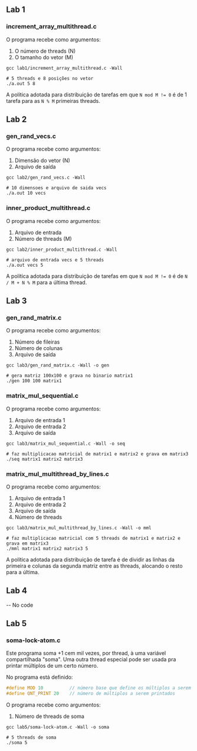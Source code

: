 ## Lab 1

### increment_array_multithread.c

O programa recebe como argumentos:
1. O número de threads (N)
2. O tamanho do vetor  (M)

```shell
gcc lab1/increment_array_multithread.c -Wall

# 5 threads e 8 posições no vetor
./a.out 5 8
```

A política adotada para distribuição de tarefas em que `N mod M != 0` é de 1 tarefa para as `N % M` primeiras threads.

## Lab 2

### gen_rand_vecs.c

O programa recebe como argumentos:
1. Dimensão do vetor (N)
2. Arquivo de saída

```shell
gcc lab2/gen_rand_vecs.c -Wall

# 10 dimensoes e arquivo de saida vecs
./a.out 10 vecs
```

### inner_product_multithread.c

O programa recebe como argumentos:
1. Arquivo de entrada
2. Número de threads (M)

```shell
gcc lab2/inner_product_multithread.c -Wall

# arquivo de entrada vecs e 5 threads
./a.out vecs 5
```

A política adotada para distribuição de tarefas em que `N mod M != 0` é de `N / M + N % M` para a última thread.

## Lab 3

### gen_rand_matrix.c

O programa recebe como argumentos:
1. Número de fileiras
2. Número de colunas 
3. Arquivo de saída

```shell
gcc lab3/gen_rand_matrix.c -Wall -o gen

# gera matriz 100x100 e grava no binario matrix1
./gen 100 100 matrix1
```

### matrix_mul_sequential.c

O programa recebe como argumentos:
1. Arquivo de entrada 1
2. Arquivo de entrada 2
3. Arquivo de saída

```shell
gcc lab3/matrix_mul_sequential.c -Wall -o seq

# faz multiplicacao matricial de matrix1 e matrix2 e grava em matrix3
./seq matrix1 matrix2 matrix3
```

### matrix_mul_multithread_by_lines.c

O programa recebe como argumentos:
1. Arquivo de entrada 1
2. Arquivo de entrada 2
3. Arquivo de saída
4. Número de threads

```shell
gcc lab3/matrix_mul_multithread_by_lines.c -Wall -o mml

# faz multiplicacao matricial com 5 threads de matrix1 e matrix2 e grava em matrix3
./mml matrix1 matrix2 matrix3 5
```

A política adotada para distribuição de tarefa é de dividir as linhas da primeira e colunas da segunda matriz entre as threads, alocando o resto para a última.

## Lab 4

-- No code

## Lab 5 

### soma-lock-atom.c

Este programa soma +1 cem mil vezes, por thread, à uma variável compartilhada "soma". Uma outra thread especial pode ser usada pra printar múltiplos de um certo número.

No programa está definido:

```c
#define MOD 10          // número base que define os múltiplos a serem printados
#define QNT_PRINT 20    // número de múltiplos a serem printados 
```

O programa recebe como argumentos:
1. Número de threads de soma

```shell
gcc lab5/soma-lock-atom.c -Wall -o soma

# 5 threads de soma
./soma 5
```